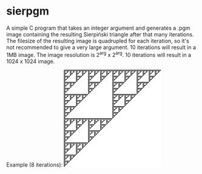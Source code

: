 # sierpgm
A simple C program that takes an integer argument and generates a .pgm image containing the resulting Sierpiński triangle after that many iterations. The filesize of the resulting image is quadrupled for each iteration, so it's not recommended to give a very large argument. 10 iterations will result in a 1MB image. The image resolution is 2<sup>arg</sup> x 2<sup>arg</sup>. 10 iterations will result in a 1024 x 1024 image.

Example (8 iterations):
![](example.bmp)
